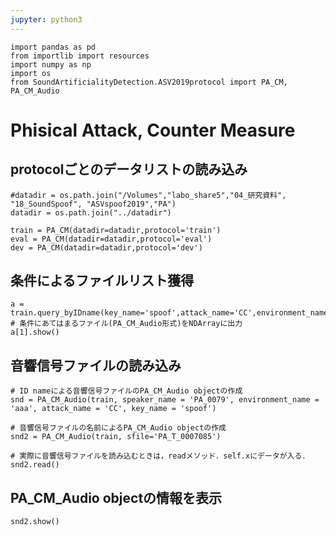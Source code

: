 ```yaml
---
jupyter: python3
---
```


```{python}
import pandas as pd
from importlib import resources
import numpy as np
import os
from SoundArtificialityDetection.ASV2019protocol import PA_CM, PA_CM_Audio
```

# Phisical Attack, Counter Measure 


## protocolごとのデータリストの読み込み

```{python}
#datadir = os.path.join("/Volumes","labo_share5","04_研究資料", "18_SoundSpoof", "ASVspoof2019","PA")
datadir = os.path.join("../datadir")

train = PA_CM(datadir=datadir,protocol='train')
eval = PA_CM(datadir=datadir,protocol='eval')
dev = PA_CM(datadir=datadir,protocol='dev')
```

## 条件によるファイルリスト獲得

```{python}
a = train.query_byIDname(key_name='spoof',attack_name='CC',environment_name='ccc') # 条件にあてはまるファイル(PA_CM_Audio形式)をNDArrayに出力
a[1].show() 
```

## 音響信号ファイルの読み込み

```{python}
# ID nameによる音響信号ファイルのPA_CM_Audio objectの作成
snd = PA_CM_Audio(train, speaker_name = 'PA_0079', environment_name = 'aaa', attack_name = 'CC', key_name = 'spoof')

# 音響信号ファイルの名前によるPA_CM_Audio objectの作成
snd2 = PA_CM_Audio(train, sfile='PA_T_0007085')

# 実際に音響信号ファイルを読み込むときは，readメソッド．self.xにデータが入る．
snd2.read()
```

## PA_CM_Audio objectの情報を表示

```{python}
snd2.show()
```

